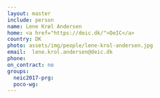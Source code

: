 ```yaml
---
layout: master
include: person
name: Lene Krøl Andersen
home: <a href="https://deic.dk/">DeIC</a>
country: DK
photo: assets/img/people/lene-krol-andersen.jpg
email:  lene.krol.andersen@deic.dk
phone:
on_contract: no
groups:
  neic2017-prg:
  poco-wg:
---
```

